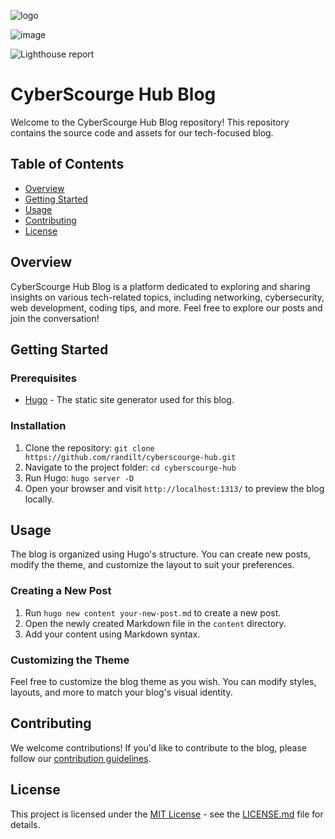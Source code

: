 ![logo](https://github.com/randilt/cyberscourge-hub/assets/51049280/02dbcf54-2b3c-4dee-9ba6-3bf1835521cf)



![image](https://github.com/randilt/cyberscourge-hub/assets/51049280/00443b93-345e-4075-877b-e6255a3180f0)

![Lighthouse report](https://github.com/randilt/cyberscourge-hub/assets/51049280/e0c51534-8001-4971-b846-8db0592eaff0)

# CyberScourge Hub Blog

Welcome to the CyberScourge Hub Blog repository! This repository contains the source code and assets for our tech-focused blog.

## Table of Contents

- [Overview](#overview)
- [Getting Started](#getting-started)
- [Usage](#usage)
- [Contributing](#contributing)
- [License](#license)

## Overview

CyberScourge Hub Blog is a platform dedicated to exploring and sharing insights on various tech-related topics, including networking, cybersecurity, web development, coding tips, and more. Feel free to explore our posts and join the conversation!

## Getting Started

### Prerequisites

- [Hugo](https://gohugo.io/getting-started/installing/) - The static site generator used for this blog.

### Installation

1. Clone the repository: `git clone https://github.com/randilt/cyberscourge-hub.git`
2. Navigate to the project folder: `cd cyberscourge-hub`
3. Run Hugo: `hugo server -D`
4. Open your browser and visit `http://localhost:1313/` to preview the blog locally.

## Usage

The blog is organized using Hugo's structure. You can create new posts, modify the theme, and customize the layout to suit your preferences.

### Creating a New Post

1. Run `hugo new content your-new-post.md` to create a new post.
2. Open the newly created Markdown file in the `content` directory.
3. Add your content using Markdown syntax.

### Customizing the Theme

Feel free to customize the blog theme as you wish. You can modify styles, layouts, and more to match your blog's visual identity.

## Contributing

We welcome contributions! If you'd like to contribute to the blog, please follow our [contribution guidelines](CONTRIBUTING.md).

## License

This project is licensed under the [MIT License](LICENSE.md) - see the [LICENSE.md](LICENSE.md) file for details.
